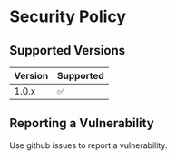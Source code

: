 # Security Policy

## Supported Versions

| Version | Supported          |
| ------- | ------------------ |
| 1.0.x   | :white_check_mark: |
<!--
| 5.0.x   | :x:                |
| 4.0.x   | :white_check_mark: |
| < 4.0   | :x:                |
-->

## Reporting a Vulnerability

Use github issues to report a vulnerability.
